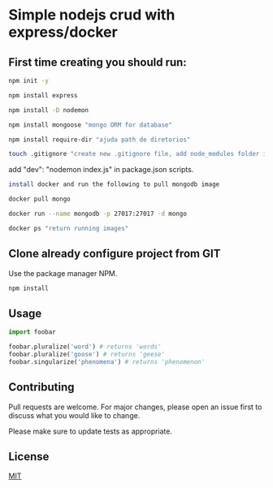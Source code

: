 # Simple nodejs crud with express/docker

## First time creating you should run:

```bash
npm init -y

npm install express

npm install -D nodemon

npm install mongoose "mongo ORM for database"

npm install require-dir "ajuda path de diretorios"

touch .gitignore "create new .gitignore file, add node_modules folder inside of it"
```

add "dev": "nodemon index.js" in package.json scripts.

```bash
install docker and run the following to pull mongodb image

docker pull mongo

docker run --name mongodb -p 27017:27017 -d mongo

docker ps "return running images"
```





## Clone already configure project from GIT

Use the package manager NPM.

```bash
npm install
```

## Usage

```python
import foobar

foobar.pluralize('word') # returns 'words'
foobar.pluralize('goose') # returns 'geese'
foobar.singularize('phenomena') # returns 'phenomenon'
```

## Contributing
Pull requests are welcome. For major changes, please open an issue first to discuss what you would like to change.

Please make sure to update tests as appropriate.

## License
[MIT](https://choosealicense.com/licenses/mit/)